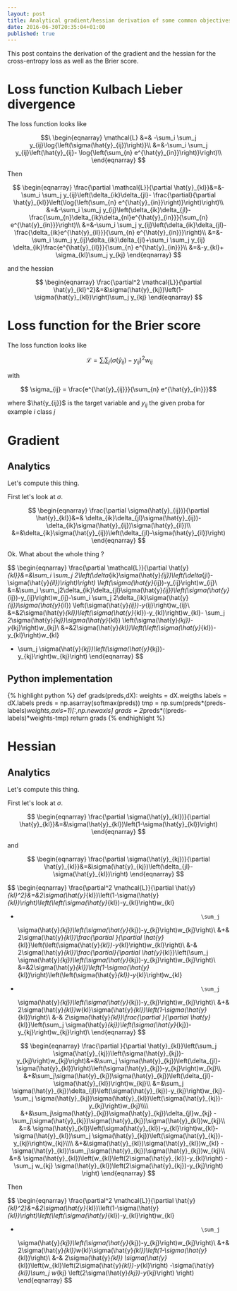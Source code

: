 ```yaml
---
layout: post
title: Analytical gradient/hessian derivation of some common objectives
date: 2016-06-30T20:35:04+01:00
published: true
---
```


This post contains the derivation of the gradient and the hessian for the cross-entropy loss as well as the Brier score. 

# Loss function Kulbach Lieber divergence

The loss function looks like

$$\
\begin{eqnarray}
\mathcal{L}              &=&               -\sum_i              \sum_j
y_{ij}\log{\left(\sigma(\hat{y}_{ij})\right)}\\
&=&-\sum_i              \sum_j
y_{ij}\left(\hat{y}_{ij}- \log{\left(\sum_{n} e^{\hat{y}_{in}}\right)}\right)\\
\end{eqnarray}
$$

Then

$$      \begin{eqnarray}     \frac{\partial      \mathcal{L}}{\partial
\hat{y}_{kl}}&=&-\sum_i   \sum_j   y_{ij}\left(\delta_{ik}\delta_{jl}-
\frac{\partial}{\partial        \hat{y}_{kl}}\left(\log{\left(\sum_{n}
e^{\hat{y}_{in}}\right)}\right)\right)\\       &=&-\sum_i       \sum_j
y_{ij}\left(\delta_{ik}\delta_{jl}- \frac{\sum_{n}\delta_{ik}\delta_{nl}e^{\hat{y}_{in}}}{\sum_{n}
e^{\hat{y}_{in}}}\right)\\
&=&-\sum_i       \sum_j
y_{ij}\left(\delta_{ik}\delta_{jl}- \frac{\delta_{ik}e^{\hat{y}_{il}}}{\sum_{n}
e^{\hat{y}_{in}}}\right)\\
&=&-\sum_i \sum_j y_{ij}\delta_{ik}\delta_{jl}+\sum_i \sum_j y_{ij}
\delta_{ik}\frac{e^{\hat{y}_{il}}}{\sum_{n}
e^{\hat{y}_{in}}}\\
&=&-y_{kl}+ \sigma_{kl}\sum_j y_{kj}
\end{eqnarray} 
$$

and the hessian


$$ 
\begin{eqnarray} 
\frac{\partial^2  \mathcal{L}}{\partial   \hat{y}_{kl}^2}&=&\sigma(\hat{y}_{kj})\left(1-\sigma(\hat{y}_{kl})\right)\sum_j y_{kj}
\end{eqnarray}
$$

# Loss function for the Brier score

The loss function looks like

$$\
\begin{equation}
\mathcal{L} = \sum_i \sum_j \left(\sigma(\hat{y}_{ij})-y_{ij}\right)^2w_{ij}
\end{equation}
$$

with

$$ \sigma_{ij} = \frac{e^{\hat{y}_{ij}}}{\sum_{n} e^{\hat{y}_{in}}}$$

where $\hat{y_{ij}}$  is the  target variable  and $y_{ij}$  the given
proba for example $i$ class $j$

# Gradient

## Analytics

Let's compute this thing.

First let's look at $\sigma$.

$$
\begin{eqnarray}
\frac{\partial      \sigma(\hat{y}_{ij})}{\partial      \hat{y}_{kl}}&=&
\delta_{ik}\delta_{jl}\sigma(\hat{y}_{ij})-\delta_{ik}\sigma(\hat{y}_{ij})\sigma(\hat{y}_{il})\\
&=&\delta_{ik}\sigma(\hat{y}_{ij})\left(\delta_{jl}-\sigma(\hat{y}_{il})\right)
\end{eqnarray}
$$

Ok. What about the whole thing ?

$$
\begin{eqnarray}
\frac{\partial  \mathcal{L}}{\partial   \hat{y}_{kl}}&=&\sum_i  \sum_j
2\left(\delta_{ik}\sigma(\hat{y}_{ij})\left(\delta_{jl}-\sigma(\hat{y}_{il})\right)\right)
\left(\sigma(\hat{y}_{ij})-y_{ij}\right)w_{ij}\\
&=&\sum_i  \sum_j2\delta_{ik}\delta_{jl}\sigma(\hat{y}_{ij})\left(\sigma(\hat{y}_{ij})-y_{ij}\right)w_{ij}-\sum_i  \sum_j
2\delta_{ik}\sigma(\hat{y}_{ij})\sigma(\hat{y}_{il})
\left(\sigma(\hat{y}_{ij})-y_{ij}\right)w_{ij}\\
&=&2\sigma(\hat{y}_{kl})\left(\sigma(\hat{y}_{kl})-y_{kl}\right)w_{kl}- \sum_j
2\sigma(\hat{y}_{kj})\sigma(\hat{y}_{kl})
\left(\sigma(\hat{y}_{kj})-y_{kj}\right)w_{kj}\\
&=&2\sigma(\hat{y}_{kl})\left(\left(\sigma(\hat{y}_{kl})-y_{kl}\right)w_{kl}
- \sum_j \sigma(\hat{y}_{kj})\left(\sigma(\hat{y}_{kj})-y_{kj}\right)w_{kj}\right)
\end{eqnarray}
$$

## Python implementation
{% highlight python %}
def grads(preds,dX):
    weights = dX.weigths
    labels = dX.labels
    preds = np.asarray(softmax(preds))
    tmp = np.sum(preds*(preds-labels)*weights,axis=1)[:,np.newaxis]
    grads = 2*preds*((preds-labels)*weights-tmp)
    return grads
{% endhighlight %}

# Hessian

## Analytics

Let's compute this thing.

First let's look at $\sigma$.

$$
\begin{eqnarray}
\frac{\partial  \sigma(\hat{y}_{kl})}{\partial   \hat{y}_{kl}}&=&\sigma(\hat{y}_{kl})\left(1-\sigma(\hat{y}_{kl})\right)
\end{eqnarray}
$$

and

$$
\begin{eqnarray}
\frac{\partial  \sigma(\hat{y}_{kj})}{\partial   \hat{y}_{kl}}&=&\sigma(\hat{y}_{kj})\left(\delta_{jl}-\sigma(\hat{y}_{kl})\right)
\end{eqnarray}
$$

$$
\begin{eqnarray}
\frac{\partial^2  \mathcal{L}}{\partial   \hat{y}_{kl}^2}&=&2\sigma(\hat{y}_{kl})\left(1-\sigma(\hat{y}_{kl})\right)\left(\left(\sigma(\hat{y}_{kl})-y_{kl}\right)w_{kl}
-                                                               \sum_j
  \sigma(\hat{y}_{kj})\left(\sigma(\hat{y}_{kj})-y_{kj}\right)w_{kj}\right)\\
  &+&     2\sigma(\hat{y}_{kl})\frac{\partial  }{\partial
  \hat{y}_{kl}}\left(\left(\sigma(\hat{y}_{kl})-y_{kl}\right)w_{kl}\right)\\
    &-&     2\sigma(\hat{y}_{kl})\frac{\partial}{\partial
  \hat{y}_{kl}}\left(\sum_j
  \sigma(\hat{y}_{kj})\left(\sigma(\hat{y}_{kj})-y_{kj}\right)w_{kj}\right)\\
  &=&2\sigma(\hat{y}_{kl})\left(1-\sigma(\hat{y}_{kl})\right)\left(\left(\sigma(\hat{y}_{kl})-y_{kl}\right)w_{kl}
-                                                               \sum_j
  \sigma(\hat{y}_{kj})\left(\sigma(\hat{y}_{kj})-y_{kj}\right)w_{kj}\right)\\
  &+&     2\sigma(\hat{y}_{kl})w_{kl}\sigma(\hat{y}_{kl})\left(1-\sigma(\hat{y}_{kl})\right)\\
    &-&     2\sigma(\hat{y}_{kl})\frac{\partial }{\partial
  \hat{y}_{kl}}\left(\sum_j
  \sigma(\hat{y}_{kj})\left(\sigma(\hat{y}_{kj})-y_{kj}\right)w_{kj}\right)\\
\end{eqnarray}
$$


$$
\begin{eqnarray}
\frac{\partial }{\partial
  \hat{y}_{kl}}\left(\sum_j
  \sigma(\hat{y}_{kj})\left(\sigma(\hat{y}_{kj})-y_{kj}\right)w_{kj}\right)&=&\sum_j
  \sigma(\hat{y}_{kj})\left(\delta_{jl}-\sigma(\hat{y}_{kl})\right)\left(\sigma(\hat{y}_{kj})-y_{kj}\right)w_{kj}\\
  &+&\sum_j\sigma(\hat{y}_{kj})\sigma(\hat{y}_{kj})\left(\delta_{jl}-\sigma(\hat{y}_{kl})\right)w_{kj}\\
  &=&\sum_j
  \sigma(\hat{y}_{kj})\delta_{jl}\left(\sigma(\hat{y}_{kj})-y_{kj}\right)w_{kj}-\sum_j
  \sigma(\hat{y}_{kj})\sigma(\hat{y}_{kl})\left(\sigma(\hat{y}_{kj})-y_{kj}\right)w_{kj}\\\\
  &+&\sum_j\sigma(\hat{y}_{kj})\sigma(\hat{y}_{kj})\delta_{jl}w_{kj}
  -\sum_j\sigma(\hat{y}_{kj})\sigma(\hat{y}_{kj})\sigma(\hat{y}_{kl})w_{kj}\\
    &=&
  \sigma(\hat{y}_{kl})\left(\sigma(\hat{y}_{kl})-y_{kl}\right)w_{kl}-\sigma(\hat{y}_{kl})\sum_j
  \sigma(\hat{y}_{kj})\left(\sigma(\hat{y}_{kj})-y_{kj}\right)w_{kj}\\\\
  &+&\sigma(\hat{y}_{kl})\sigma(\hat{y}_{kl})w_{kl}
  -\sigma(\hat{y}_{kl})\sum_j\sigma(\hat{y}_{kj})\sigma(\hat{y}_{kj})w_{kj}\\
      &=&
  \sigma(\hat{y}_{kl})\left(w_{kl}\left(2\sigma(\hat{y}_{kl})-y_{kl}\right)
  -\sum_j w_{kj} \sigma(\hat{y}_{kl})\left(2\sigma(\hat{y}_{kj})-y_{kj}\right) \right)
\end{eqnarray}
$$

Then

$$
\begin{eqnarray}
\frac{\partial^2  \mathcal{L}}{\partial   \hat{y}_{kl}^2}&=&2\sigma(\hat{y}_{kl})\left(1-\sigma(\hat{y}_{kl})\right)\left(\left(\sigma(\hat{y}_{kl})-y_{kl}\right)w_{kl}
-                                                               \sum_j
  \sigma(\hat{y}_{kj})\left(\sigma(\hat{y}_{kj})-y_{kj}\right)w_{kj}\right)\\
  &+&     2\sigma(\hat{y}_{kl})w_{kl}\sigma(\hat{y}_{kl})\left(1-\sigma(\hat{y}_{kl})\right)\\
    &-&     2\sigma(\hat{y}_{kl}) \sigma(\hat{y}_{kl})\left(w_{kl}\left(2\sigma(\hat{y}_{kl})-y_{kl}\right)
  -\sigma(\hat{y}_{kl})\sum_j w_{kj} \left(2\sigma(\hat{y}_{kj})-y_{kj}\right) \right)
\end{eqnarray}
$$
